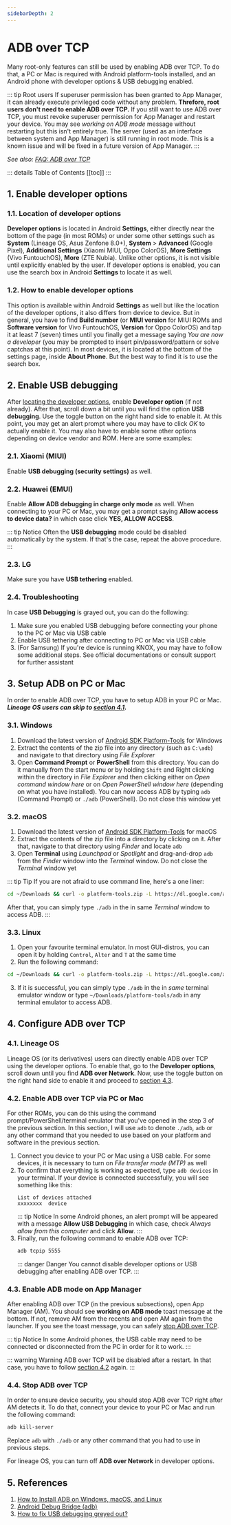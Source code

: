 ```yaml
---
sidebarDepth: 2
---
```

# ADB over TCP

Many root-only features can still be used by enabling ADB over TCP. To do that, a PC or Mac is required with Android platform-tools installed, and an Android phone with developer options & USB debugging enabled.

::: tip Root users
If superuser permission has been granted to App Manager, it can already execute privileged code without any problem. **Threfore, root users don't need to enable ADB over TCP.** If you still want to use ADB over TCP, you must revoke superuser permission for App Manager and restart your device. You may see _working on ADB mode_ message without restarting but this isn't entirely true. The server (used as an interface between system and App Manager) is still running in root mode. This is a known issue and will be fixed in a future version of App Manager.
:::

_See also: [FAQ: ADB over TCP][faq_aot]_

::: details Table of Contents
[[toc]]
:::

## 1. Enable developer options

### 1.1. Location of developer options
**Developer options** is located in Android **Settings**, either directly near the bottom of the page (in most ROMs) or under some other settings such as **System** (Lineage OS, Asus Zenfone 8.0+), **System** > **Advanced** (Google Pixel), **Additional Settings** (Xiaomi MIUI, Oppo ColorOS), **More Settings** (Vivo FuntouchOS), **More** (ZTE Nubia). Unlike other options, it is not visible until explicitly enabled by the user. If developer options is enabled, you can use the search box in Android **Settings** to locate it as well.

### 1.2. How to enable developer options
This option is available within Android **Settings** as well but like the location of the developer options, it also differs from device to device. But in general, you have to find **Build number** (or **MIUI version** for MIUI ROMs and **Software version** for Vivo FuntouchOS, **Version** for Oppo ColorOS) and tap it at least 7 (seven) times until you finally get a message saying _You are now a developer_ (you may be prompted to insert pin/password/pattern or solve captchas at this point). In most devices, it is located at the bottom of the settings page, inside **About Phone**. But the best way to find it is to use the search box.

## 2. Enable USB debugging
After [locating the developer options](#_1-1-location-of-developer-options), enable **Developer option** (if not already). After that, scroll down a bit until you will find the option **USB debugging**. Use the toggle button on the right hand side to enable it. At this point, you may get an alert prompt where you may have to click _OK_ to actually enable it. You may also have to enable some other options depending on device vendor and ROM. Here are some examples:

### 2.1. Xiaomi (MIUI)
Enable **USB debugging (security settings)** as well. 

### 2.2. Huawei (EMUI)
Enable **Allow ADB debugging in charge only mode** as well. When connecting to your PC or Mac, you may get a prompt saying **Allow access to device data?** in which case click **YES, ALLOW ACCESS**.

::: tip Notice
Often the **USB debugging** mode could be disabled automatically by the system. If that's the case, repeat the above procedure.
:::

### 2.3. LG
Make sure you have **USB tethering** enabled.

### 2.4. Troubleshooting
In case **USB Debugging** is grayed out, you can do the following:
1. Make sure you enabled USB debugging before connecting your phone to the PC or Mac via USB cable
2. Enable USB tethering after connecting to PC or Mac via USB cable
3. (For Samsung) If you're device is running KNOX, you may have to follow some additional steps. See official documentations or consult support for further assistant 


## 3. Setup ADB on PC or Mac
In order to enable ADB over TCP, you have to setup ADB in your PC or Mac. **_Lineage OS users can skip to [section 4.1](#_4-1-lineage-os)._**

### 3.1. Windows
1. Download the latest version of [Android SDK Platform-Tools][sdk_pt_win] for Windows
2. Extract the contents of the zip file into any directory (such as `C:\adb`) and navigate to that directory using _File Explorer_
3. Open **Command Prompt** or **PowerShell** from this directory. You can do it manually from the start menu or by holding `Shift` and Right clicking within the directory in _File Explorer_ and then clicking either on _Open command window here_ or on _Open PowerShell window here_ (depending on what you have installed). You can now access ADB by typing `adb` (Command Prompt) or `./adb` (PowerShell). Do not close this window yet

### 3.2. macOS
1. Download the latest version of [Android SDK Platform-Tools][sdk_pt_mac] for macOS
2. Extract the contents of the zip file into a directory by clicking on it. After that, navigate to that directory using _Finder_ and locate `adb`
3. Open **Terminal** using _Launchpad_ or _Spotlight_ and drag-and-drop `adb` from the _Finder_ window into the _Terminal_ window. Do not close the _Terminal_ window yet

::: tip Tip
If you are not afraid to use command line, here's a one liner:
```sh
cd ~/Downloads && curl -o platform-tools.zip -L https://dl.google.com/android/repository/platform-tools-latest-darwin.zip && unzip platform-tools.zip && rm platform-tools.zip && cd platform-tools
```
After that, you can simply type `./adb` in the in same _Terminal_ window to access ADB.
:::

### 3.3. Linux
1. Open your favourite terminal emulator. In most GUI-distros, you can open it by holding `Control`, `Alter` and `T` at the same time 
2. Run the following command:
```sh
cd ~/Downloads && curl -o platform-tools.zip -L https://dl.google.com/android/repository/platform-tools-latest-linux.zip && unzip platform-tools.zip && rm platform-tools.zip && cd platform-tools
```
3. If it is successful, you can simply type `./adb` in the in _same_ terminal emulator window or type `~/Downloads/platform-tools/adb` in any terminal emulator to access ADB.

## 4. Configure ADB over TCP

### 4.1. Lineage OS
Lineage OS (or its derivatives) users can directly enable ADB over TCP using the developer options. To enable that, go to the **Developer options**, scroll down until you find **ADB over Network**. Now, use the toggle button on the right hand side to enable it and proceed to [section 4.3](#_4-3-enable-adb-mode-on-app-manager).

### 4.2. Enable ADB over TCP via PC or Mac
For other ROMs, you can do this using the command prompt/PowerShell/terminal emulator that you've opened in the step 3 of the previous section. In this section, I will use `adb` to denote `./adb`, `adb` or any other command that you needed to use based on your platform and software in the previous section.
1. Connect you device to your PC or Mac using a USB cable. For some devices, it is necessary to turn on _File transfer mode (MTP)_ as well
2. To confirm that everything is working as expected, type `adb devices` in your terminal. If your device is connected successfully, you will see something like this:
    ```
    List of devices attached
    xxxxxxxx  device
    ```
    ::: tip Notice
    In some Android phones, an alert prompt will be appeared with a message **Allow USB Debugging** in which case, check _Always allow from this computer_ and click **Allow**.
    :::
3. Finally, run the following command to enable ADB over TCP:
    ``` sh
    adb tcpip 5555
    ```
    ::: danger Danger
    You cannot disable developer options or USB debugging after enabling ADB over TCP. 
    :::

### 4.3. Enable ADB mode on App Manager
After enabling ADB over TCP (in the previous subsections), open App Manager (AM). You should see **working on ADB mode** toast message at the bottom. If not, remove AM from the recents and open AM again from the launcher. If you see the toast message, you can safely [stop ADB over TCP](#_4-4-stop-adb-over-tcp).

::: tip Notice
In some Android phones, the USB cable may need to be connected or disconnected from the PC in order for it to work.
:::

::: warning Warning
ADB over TCP will be disabled after a restart. In that case, you have to follow [section 4.2](#_4-2-enable-adb-over-tcp-via-pc-or-mac) again.
:::

### 4.4. Stop ADB over TCP
In order to ensure device security, you should stop ADB over TCP right after AM detects it. To do that, connect your device to your PC or Mac and run the following command:
```sh
adb kill-server
```
Replace `adb` with `./adb` or any other command that you had to use in previous steps.

For lineage OS, you can turn off **ADB over Network** in developer options.

## 5. References
1. [How to Install ADB on Windows, macOS, and Linux](https://www.xda-developers.com/install-adb-windows-macos-linux)
2. [Android Debug Bridge (adb)](https://developer.android.com/studio/command-line/adb)
3. [How to fix USB debugging greyed out?](https://www.syncios.com/android/fix-usb-debugging-grey-out.html)

[faq_aot]: ../faq/adb.md
[sdk_pt_win]: https://dl.google.com/android/repository/platform-tools-latest-windows.zip
[sdk_pt_mac]: https://dl.google.com/android/repository/platform-tools-latest-darwin.zip

